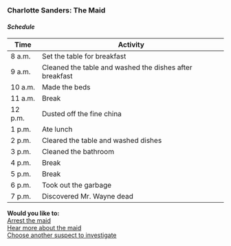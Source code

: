### Charlotte Sanders: The Maid

#### _Schedule_
|Time   |Activity|
|-------|-------------------------|
|8 a.m. |Set the table for breakfast|
|9 a.m. |Cleaned the table and washed the dishes after breakfast|
|10 a.m.|Made the beds|
|11 a.m.|Break|
|12 p.m.|Dusted off the fine china|
|1 p.m. |Ate lunch|
|2 p.m. |Cleared the table and washed dishes|
|3 p.m. |Cleaned the bathroom|
|4 p.m. |Break|
|5 p.m. |Break|
|6 p.m. |Took out the garbage|
|7 p.m. |Discovered Mr. Wayne dead|

**Would you like to:**  
[Arrest the maid](../suspect-arrests/arrest-the-maid.md)  
[Hear more about the maid](../about-maid.md)  
[Choose another suspect to investigate](../intro.md)
